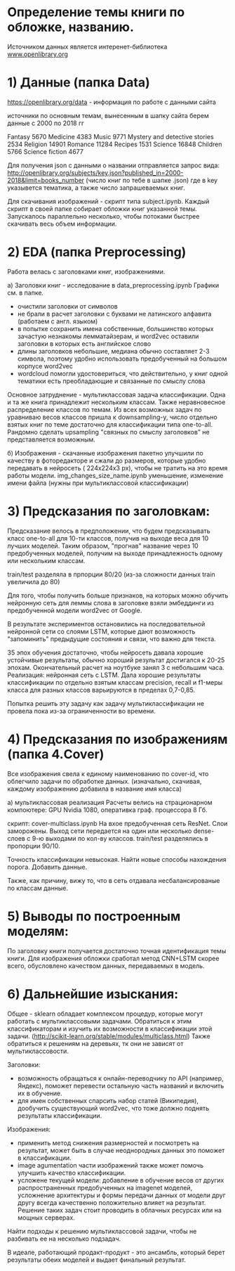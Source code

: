 # Определение темы книги по обложке, названию.

Источником данных является интеренет-библиотека www.openlibrary.org


# 1) Данные (папка Data)


https://openlibrary.org/data - информация по работе с данными сайта


источники по основным темам, вынесенным в шапку сайта берем данные с 2000 по 2018 гг


Fantasy 5670 
Medicine 4383 
Music 9771 
Mystery and detective stories 2534 
Religion 14901 
Romance 11284 
Recipes 1531 
Science 16848 
Children 5766
Science fiction 4677


Для получения json c данными о названии отправляется запрос вида: http://openlibrary.org/subjects/key.json?published_in=2000-2018&limit=books_number (число книг по тебе в шапке .json)
где в key указывется тематика, а также число запрашеваемых книг.


Для скачивания изображений - cкрипт типа subject.ipynb. Каждый скрипт в своей папке собирает обложки книг указанной темы. Запускалось параллельно несколько, чтобы потоками быстрее скачивать весь объем информации.


# 2) EDA (папка Preprocessing)


Работа велась с заголовками книг, изображениями.


а) Заголовки книг - исследование в data_preprocessing.ipynb Графики см. в папке.

* очистили заголовки от символов
* не брали в расчет заголовки с буквами не латинского алфавита (работаем с англ. языком)
* в попытке сохранить имена собственные, большинство которых зачастую незнакомы лемматайзерам, и word2vec оставили заголовки в которых есть английское слово
* длины заголовков небольшие, медиана обычно составляет 2-3 символа, поэтому удобно использовать предобученный на большом корпусе word2vec
* wordcloud помогли удостовериться, что действительно, у книг одной тематики есть преобладающие и связанные по смыслу слова

Основное затруднение - мультиклассовая задача классификации. Одна и та же книга принадлежит нескольким классам. Также неравновесное распределение классов по темам. Из всех возможных задач по уравниваю весов классов пришла к downsampling-y, число отдельно взятых книг по теме достаточно для классификации типа one-to-all. Рандомно сделать upsampling "связных по смыслу заголовков" не представляется возможным.


б) Изображения - скачанные изображения пакетно улучшили по качеству в фоторедакторе и сжали до размеров, которые удобно передавать в нейросеть ( 224х224х3 px), чтобы не тратить на это время работы модели. img_changes_size_name.ipynb уменьшение, изменение имени файла (нужны при мультиклассовой классификации)


# 3) Предсказания по заголовкам:

Предсказание велось в предположении, что будем предсказывать класс one-to-all для 10-ти классов, получив на выходе веса для 10 лучших моделей. Таким образом, "прогнав" название через 10 предобученных моделей, получим на выходе принадлежность одному или нескольким классам.


train/test разделяла в прпорции 80/20 (из-за сложности данных train увеличила до 80)


Для того, чтобы получить больше признаков, на которых можно обучить нейронную сеть для леммы слова в заголовке взяли эмбеддинги из предобученной модели word2vec от Google.


В результате экспериментов остановились на последовательной нейронной сети со слоями LSTM, которые дают возможность "запоминить" предыдущие состояния и связи, что важно для текста.


35 эпох обучения достаточно, чтобы нейросеть давала хорошие устойчивые результаты, обычно хороший результат достигался к 20-25 эпохам. Окончательный расчет на ноутбуке занял 3 с небольшим часа. Реализация: нейронная сеть с LSTM. Дала хорошие результаты классификации по отдельно взятым классам precision, recall и f1-меры класса для разных классов варьируются в пределах 0,7-0,85.


Попытка решить эту задачу как задачу мультиклассификации не провела пока из-за ограниченности во времени.


# 4) Предсказания по изображениям (папка 4.Cover)


Все изображения свела к единому наименованию по cover-id, что облегчило задачи по обработке данных. (изначально, скачивая, каждому изображению добавила в название имя класса)


а) мультиклассовая реализация Расчеты велись на страционарном компоютере: GPU Nvidia 1080, оперативка граф. процессора 8 Гб.


скрипт: cover-multiclass.ipynb На вхое предобученная сеть ResNet. Слои заморожены. Выход сети передается на один или несколько dense-слоев с 9-ю выходами по кол-ву классов. train/test разделялись в пропорции 90/10. 

Точность классификации невысокая. Найти новые способы нахождения порога. Добавить данные.


Также, как причину, вижу то, что в сеть отдавала несбалансированые по классам данные. 




# 5) Выводы по построенным моделям:

По заголовку книги получается достаточно точная идентификация темы книги. Для изображения обложки сработал метод CNN+LSTM скорее всего, обусловлено качеством данных, передаваемых в модель.



# 6) Дальнейшие изыскания:

Общее - sklearn обладает комплексом процедур, которые могут работать с мультиклассовыми задачами. Обратиться к этим классификаторам и изучить их возможности в классификации этой задачи. (http://scikit-learn.org/stable/modules/multiclass.html) Также обратиться к решениям на деревьях, тк они не зависят от мультиклассовости.

Заголовки:

* возможность обращаться к онлайн-переводчику по API (например, Яндекс), поможет перевести остальную часть названий и включить их в обучение.
* для имен собственных спарсить набор статей (Википедия), дообучить существующий word2vec, что тоже должно поднять результаты классификации.


Изображения:


* применить метод снижения размерностей и посмотреть на результат, может быть в случае неоднородных данных это поможет в классификации.
* image agumentation части изображений также может помочь улучшить качество классификации.
* усложене текущей модели: добавление в обучение весов от других распространенных предобученных на imagenet моделей, усложнение архитектуры и формы передачи данных от модели друг другу всегда качественно положительно влияет на результат. Решение таких задач стоит проводить в облачных ресурсах или на мощных серверах.

Найти подходы к решению мультиклассовой задачи, чтобы не разбивать ее на несколько подзадач.

В идеале, работающий продакт-продукт - это ансамбль, который берет результаты обеих моделей и выдает финальный результат.
